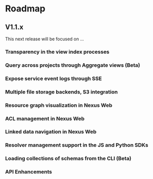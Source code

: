 # Roadmap

## V1.1.x

This next release will be focused on ...

### Transparency in the view index processes

### Query across projects through Aggregate views (Beta)

### Expose service event logs through SSE

### Multiple file storage backends, S3 integration

### Resource graph visualization in Nexus Web

### ACL management in Nexus Web

### Linked data navigation in Nexus Web

### Resolver management support in the JS and Python SDKs

### Loading collections of schemas from the CLI (Beta)

### API Enhancements